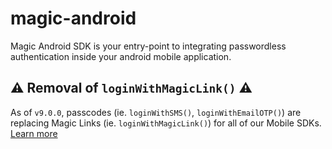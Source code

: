 # magic-android
Magic Android SDK is your entry-point to integrating passwordless authentication inside your android mobile application.

## ⚠️ Removal of `loginWithMagicLink()`  ⚠️
As of `v9.0.0`, passcodes (ie. `loginWithSMS()`, `loginWithEmailOTP()`) are replacing Magic Links (ie. `loginWithMagicLink()`) for all of our Mobile SDKs⁠. [Learn more](https://magic.link/docs/auth/login-methods/email/email-link-update-march-2023)